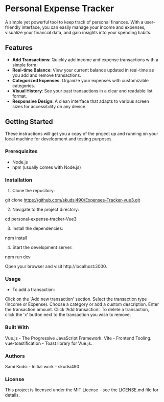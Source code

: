 # Personal Expense Tracker

A simple yet powerful tool to keep track of personal finances. With a user-friendly interface, you can easily manage your income and expenses, visualize your financial data, and gain insights into your spending habits.

## Features

- **Add Transactions**: Quickly add income and expense transactions with a simple form.
- **Real-time Balance**: View your current balance updated in real-time as you add and remove transactions.
- **Categorized Expenses**: Organize your expenses with customizable categories.
- **Visual History**: See your past transactions in a clear and readable list format.
- **Responsive Design**: A clean interface that adapts to various screen sizes for accessibility on any device.

## Getting Started

These instructions will get you a copy of the project up and running on your local machine for development and testing purposes.

### Prerequisites

- Node.js
- npm (usually comes with Node.js)

### Installation

1. Clone the repository:

git clone https://github.com/skudsi490/Expenses-Tracker-vue3.git


2. Navigate to the project directory:

  cd personal-expense-tracker-Vue3

3. Install the dependencies:

npm install

4. Start the development server:

npm run dev

Open your browser and visit http://localhost:3000.

### Usage
- To add a transaction:

Click on the 'Add new transaction' section.
Select the transaction type (Income or Expense).
Choose a category or add a custom description.
Enter the transaction amount.
Click 'Add transaction'.
To delete a transaction, click the 'x' button next to the transaction you wish to remove.

### Built With
Vue.js - The Progressive JavaScript Framework.
Vite - Frontend Tooling.
vue-toastification - Toast library for Vue.js.

### Authors
Sami Kudsi - Initial work - skudsi490

### License
This project is licensed under the MIT License - see the LICENSE.md file for details.